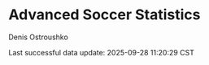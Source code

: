 # Advanced Soccer Statistics
Denis Ostroushko

<!-- gfm -->

Last successful data update: 2025-09-28 11:20:29 CST
